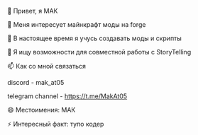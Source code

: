 👋 Привет, я МАК

👀 Меня интересует майнкрафт моды на forge

🌱 В настоящее время я учусь создавать моды и скрипты

💞️ Я ищу возможности для совместной работы с StoryTelling

📫 Как со мной связаться

discord - mak_at05

telegram channel - https://t.me/MakAt05

😄 Местоимения: МАК

⚡ Интересный факт: тупо кодер
